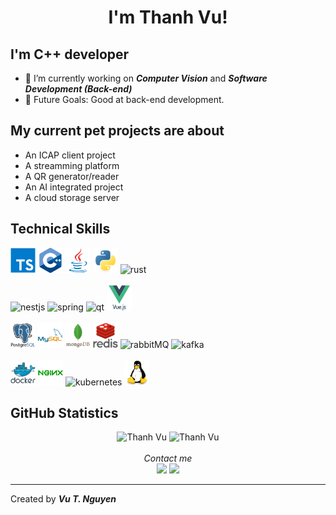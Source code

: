 <h1 align="center">
   I'm Thanh Vu!
</h1>

## I'm C++ developer
- 🔭 I’m currently working on ***Computer Vision*** and ***Software Development (Back-end)***
- 🎯 Future Goals: Good at back-end development.

## My current pet projects are about
- An ICAP client project
- A streamming platform
- A QR generator/reader
- An AI integrated project
- A cloud storage server

## Technical Skills
<!-- <div align="center"> -->
   <!-- https://rahuldkjain.github.io/gh-profile-readme-generator/ -->
   <div>
      <img src="https://raw.githubusercontent.com/devicons/devicon/master/icons/typescript/typescript-original.svg" alt="typescript" width="40" height="40" />
      <img src="https://raw.githubusercontent.com/devicons/devicon/master/icons/cplusplus/cplusplus-original.svg" alt="cplusplus" width="40" height="40" />
      <img src="https://raw.githubusercontent.com/devicons/devicon/master/icons/java/java-original.svg" alt="java" width="40" height="40" />
<!--       <img src="https://raw.githubusercontent.com/devicons/devicon/master/icons/go/go-original.svg" alt="go" width="40" height="40" /> -->
      <img src="https://raw.githubusercontent.com/devicons/devicon/master/icons/python/python-original.svg" alt="python" width="40" height="40" />
      <img src="https://raw.githubusercontent.com/ntvu19/ntvu19/1e2152041235991270e9a18517f747ff9b71564b/images/logo/rust-plain.svg" alt="rust" width="40" height="40" />
   </div>
   </br>
   <div>
      <img src="https://raw.githubusercontent.com/ntvu19/ntvu19/1e2152041235991270e9a18517f747ff9b71564b/images/logo/nestjs-plain.svg" alt="nestjs" width="40" height="40" />
      <img src="https://www.vectorlogo.zone/logos/springio/springio-icon.svg" alt="spring" width="40" height="40" />
      <img src="https://upload.wikimedia.org/wikipedia/commons/0/0b/Qt_logo_2016.svg" alt="qt" width="40" height="40" />
<!--       <img src="https://raw.githubusercontent.com/devicons/devicon/master/icons/react/react-original-wordmark.svg" alt="react" width="40" height="40" /> -->
      <img src="https://raw.githubusercontent.com/devicons/devicon/master/icons/vuejs/vuejs-original-wordmark.svg" alt="vuejs" width="40" height="40" />
<!--       <img src="https://angular.io/assets/images/logos/angular/angular.svg" alt="angular" width="40" height="40" /> -->
<!--       <img src="https://www.vectorlogo.zone/logos/flutterio/flutterio-icon.svg" alt="flutter" width="40" height="40" /> -->
   </div>
   </br>
   <div>
      <img src="https://raw.githubusercontent.com/devicons/devicon/master/icons/postgresql/postgresql-original-wordmark.svg" alt="postgresql" width="40" height="40" />
      <img src="https://raw.githubusercontent.com/devicons/devicon/master/icons/mysql/mysql-original-wordmark.svg" alt="mysql" width="40" height="40" />
      <img src="https://raw.githubusercontent.com/devicons/devicon/master/icons/mongodb/mongodb-original-wordmark.svg" alt="mongodb" width="40" height="40" />
      <img src="https://raw.githubusercontent.com/devicons/devicon/master/icons/redis/redis-original-wordmark.svg" alt="redis" width="40" height="40" />
      <img src="https://www.vectorlogo.zone/logos/rabbitmq/rabbitmq-icon.svg" alt="rabbitMQ" width="40" height="40" />
      <img src="https://www.vectorlogo.zone/logos/apache_kafka/apache_kafka-icon.svg" alt="kafka" width="40" height="40" />
   </div>
   </br>
<!--    <div> -->
<!--       <img src="https://www.vectorlogo.zone/logos/tensorflow/tensorflow-icon.svg" alt="tensorflow" width="40" height="40" /> -->
<!--       <img src="https://www.vectorlogo.zone/logos/pytorch/pytorch-icon.svg" alt="pytorch" width="40" height="40" /> -->
<!--    </div> -->
<!--    </br> -->
   <div>
      <img src="https://raw.githubusercontent.com/devicons/devicon/master/icons/docker/docker-original-wordmark.svg" alt="docker" width="40" height="40" />
      <img src="https://raw.githubusercontent.com/devicons/devicon/master/icons/nginx/nginx-original.svg" alt="nginx" width="40" height="40" />
      <img src="https://www.vectorlogo.zone/logos/kubernetes/kubernetes-icon.svg" alt="kubernetes" width="40" height="40" />
<!--       <img src="https://raw.githubusercontent.com/devicons/devicon/master/icons/amazonwebservices/amazonwebservices-original-wordmark.svg" alt="aws" width="40" height="40" /> -->
<!--       <img src="https://www.vectorlogo.zone/logos/elastic/elastic-icon.svg" alt="elasticsearch" width="40" height="40" /> -->
<!--       <img src="https://www.vectorlogo.zone/logos/elasticco_kibana/elasticco_kibana-icon.svg" alt="kibana" width="40" height="40" /> -->
<!--       <img src="https://www.vectorlogo.zone/logos/grafana/grafana-icon.svg" alt="grafana" width="40" height="40" /> -->
      <img src="https://raw.githubusercontent.com/devicons/devicon/master/icons/linux/linux-original.svg" alt="linux" width="40" height="40" />
   </div>
<!-- </div> -->

## GitHub Statistics

<div align="center">
   <img src="https://github-readme-stats-dusky-nine-11.vercel.app/api/top-langs/?username=ntvu19&layout=compact&count_private=true" alt="Thanh Vu">
   <img src="https://github-readme-stats-dusky-nine-11.vercel.app/api?username=ntvu19&count_private=true" alt="Thanh Vu">
   </br>
   </br>
   <i>Contact me</i></br>
   <a href="https://facebook.com/msc.thanhvu" target="_blank"><img src="https://img.shields.io/badge/Facebook-%231877F2.svg?logo=Facebook&logoColor=white"></a>
   <a href="https://linkedin.com/in/nguyenthanhvu" target="_blank"><img src="https://img.shields.io/badge/LinkedIn-%230077B5.svg?logo=linkedin&logoColor=white"></a>
</div>

---
Created by **_Vu T. Nguyen_**
